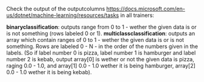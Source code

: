 Check the output of the outputcolumns https://docs.microsoft.com/en-us/dotnet/machine-learning/resources/tasks in all trainers:

**binaryclassification**: outputs range from 0 to 1 - wether the given data is or is not something (rows labeled 0 or 1).
**multiclassclassification**: outputs an array which contain ranges of 0 to 1 - wether the given data is or is not something. Rows are labeled 0 - N - in the order of the numbers given in the labels. (So if label number 0 is pizza, label number 1 is hamburger and label number 2 is kebab, output array[0] is wether or not the given data is pizza, raging 0.0 - 1.0, and array[1] 0.0 - 1.0 wether it is being hamburger, array[2] 0.0 - 1.0 wether it is being kebab).

